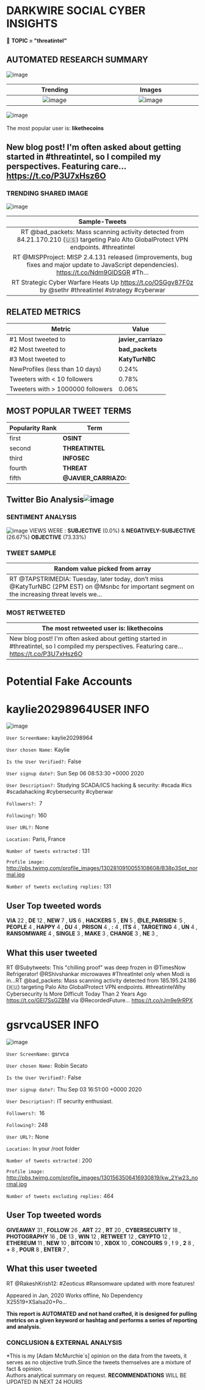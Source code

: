 # DARKWIRE SOCIAL CYBER INSIGHTS 
&#x1F34E; **TOPIC = "threatintel"**

## AUTOMATED RESEARCH SUMMARY
  ![image](darkLogo.png)   

|  Trending  |   Images | 
:-------------------------:|:-------------------------:
|  ![image](assets/threatintel/imageFile1.jpg)     <img width=200/> | ![image](assets/threatintel/imageFile2.jpg) <img width=200/> |   
 
 
![image](assets/threatintel/TWEETS.png)
<br></br>
The most popular user is: **likethecoins**  
 

## New blog post! I'm often asked about getting started in #threatintel, so I compiled my perspectives. Featuring care… https://t.co/P3U7xHsz6O 

  




### TRENDING SHARED IMAGE

![image](assets/threatintel/twitterPostedImage.png)



|                **Sample-Tweets**        |
| :-------------: |
| RT @bad_packets: Mass scanning activity detected from 84.21.170.210 (🇺🇸) targeting Palo Alto GlobalProtect VPN endpoints. #threatintel |
| RT @MISPProject: MISP 2.4.131 released (improvements, bug fixes and major update to JavaScript dependencies). https://t.co/Ndm9GlDSGR #Th… |
| RT Strategic Cyber Warfare Heats Up https://t.co/OSGgv87F0z by @sethr #threatintel #strategy #cyberwar |

## RELATED METRICS<br>
| Metric | Value |
| ------------- | ------------- |
| #1 Most tweeted to  | **javier_carriazo** |
| #2 Most tweeted to  | **bad_packets** |
| #3 Most tweeted to  | **KatyTurNBC** |
| NewProfiles (less than 10 days) | 0.24%  |
| Tweeters with < 10 followers  | 0.78%|
| Tweeters with > 1000000 followers  | 0.06%  |



## MOST POPULAR TWEET TERMS 


| Popularity Rank  | Term |
| ------------- | ------------- |
| first  | **OSINT**  |
| second  | **THREATINTEL**  |
| third  | **INFOSEC** |
| fourth  | **THREAT**  |
| fifth  | **@JAVIER_CARRIAZO:**  |


## Twitter Bio Analysis![image](assets/threatintel/BIO.png)
### SENTIMENT ANALYSIS
![image](assets/threatintel/sentiment.png)
VIEWS WERE : **SUBJECTIVE**  (0.0%) & **NEGATIVELY-SUBJECTIVE** (26.67%) **OBJECTIVE** (73.33%)

### TWEET SAMPLE 
| Random value picked from array |
| ------------- |
|RT @TAPSTRIMEDIA: Tuesday, later today, don’t miss @KatyTurNBC (2PM EST) on @Msnbc for important segment on the increasing threat levels we… |

### MOST RETWEETED 

| The most retweeted user is: **likethecoins**  |
| ------------- |
| New blog post! I'm often asked about getting started in #threatintel, so I compiled my perspectives. Featuring care… https://t.co/P3U7xHsz6O |

# Potential Fake Accounts
 
# kaylie20298964USER INFO
![image](http://pbs.twimg.com/profile_images/1302810910055108608/B38p3Spt_normal.jpg)
 
`User ScreenName:` kaylie20298964 
 
`User chosen Name:` Kaylie 
 
`Is the User Verified?:` False 
 
`User signup date?:` Sun Sep 06 08:53:30 +0000 2020 
 
`User Description?:` Studying SCADA/ICS hacking & security: #scada #ics #scadahacking #cybersecurity #cyberwar 
 
`Followers?: `7 
 
`Following?:` 160 
 
`User URL?:` None 
 
`Location:` Paris, France 
 
`Number of tweets extracted`  : 131 
 
`Profile image:` http://pbs.twimg.com/profile_images/1302810910055108608/B38p3Spt_normal.jpg 
 
`Number of tweets excluding replies:` 131 
 

 

 
## User Top tweeted words 
 
**VIA** 22 , **DE** 12 , **NEW** 7 , **US** 6 , **HACKERS** 5 , **EN** 5 , **@LE_PARISIEN:** 5 , **PEOPLE** 4 , **HAPPY** 4 , **DU** 4 , **PRISON** 4 , **:** 4 , **ITS** 4 , **TARGETING** 4 , **UN** 4 , **RANSOMWARE** 4 , **SINGLE** 3 , **MAKE** 3 , **CHANGE** 3 , **NE** 3 , 
 
## What this user tweeted
 
RT @Subytweets: This "chilling proof" was deep frozen in @TimesNow Refrigerator! @RShivshankar microwaves #ThreatIntel only when Modi is in…RT @bad_packets: Mass scanning activity detected from 185.195.24.186 (🇷🇺) targeting Palo Alto GlobalProtect VPN endpoints. #threatintelWhy Cybersecurity Is More Difficult Today Than 2 Years Ago https://t.co/GEI7SsGZBM via @RecordedFuture… https://t.co/rJm9e9rRPX
 
# gsrvcaUSER INFO
![image](http://pbs.twimg.com/profile_images/1301563506416930819/kw_2Yw23_normal.jpg)
 
`User ScreenName:` gsrvca 
 
`User chosen Name:` Robin Secato 
 
`Is the User Verified?:` False 
 
`User signup date?:` Thu Sep 03 16:51:00 +0000 2020 
 
`User Description?:` IT security enthusiast. 
 
`Followers?: `16 
 
`Following?:` 248 
 
`User URL?:` None 
 
`Location:` In your /root folder 
 
`Number of tweets extracted`  : 200 
 
`Profile image:` http://pbs.twimg.com/profile_images/1301563506416930819/kw_2Yw23_normal.jpg 
 
`Number of tweets excluding replies:` 464 
 

 

 
## User Top tweeted words 
 
**GIVEAWAY** 31 , **FOLLOW** 26 , **ART** 22 , **RT** 20 , **CYBERSECURITY** 18 , **PHOTOGRAPHY** 16 , **DE** 13 , **WIN** 12 , **RETWEET** 12 , **CRYPTO** 12 , **ETHEREUM** 11 , **NEW** 10 , **BITCOIN** 10 , **XBOX** 10 , **CONCOURS** 9 , **!** 9 , **2** 8 , **+** 8 , **POUR** 8 , **ENTER** 7 , 
 
## What this user tweeted
 
RT @RakeshKrish12: #Zeoticus #Ransomware updated with more features!

Appeared in Jan, 2020
Works offline, No Dependency
X25519+XSalsa20+Po…
 

<b> This report is AUTOMATED and not hand crafted, it is designed for pulling metrics on a given keyword or hashtag and performs a series of reporting and analysis.</b>  
### CONCLUSION & EXTERNAL ANALYSIS

*This is my [Adam McMurchie`s] opinion on the data from the tweets, it serves as no objective truth.Since the tweets themselves are a mixture of fact & opinion.<br>
Authors analytical summary on request.
**RECOMMENDATIONS** WILL BE UPDATED IN NEXT  24 HOURS <br>